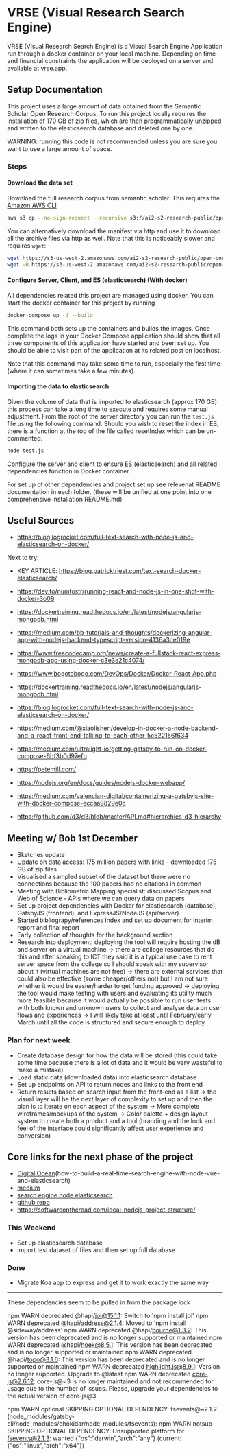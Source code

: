 # VRSE (Visual Research Search Engine)

VRSE (Visual Research Search Engine) is a Visual Search Engine Application run through a docker container on your local machine. Depending on time and financial constraints the application will be deployed on a server and available at [vrse.app](https://vrse.app).

## Setup Documentation

This project uses a large amount of data obtained from the Semantic Scholar Open Research Corpus. To run this project locally requires the installation of 170 GB of zip files, which are then programmatically unzipped and written to the elasticsearch database and deleted one by one.

WARNING: running this code is not recommended unless you are sure you want to use a large amount of space.

### Steps

#### Download the data set

Download the full research corpus from semantic scholar. This requires the [Amazon AWS CLI](https://aws.amazon.com/cli/)

```sh
aws s3 cp --no-sign-request --recursive s3://ai2-s2-research-public/open-corpus/2020-11-06/ destinationPath
```

You can alternatively download the manifest via http and use it to download all the archive files via http as well. Note that this is noticeably slower and requires `wget`:

```sh
wget https://s3-us-west-2.amazonaws.com/ai2-s2-research-public/open-corpus/2020-11-06/manifest.txt
wget -B https://s3-us-west-2.amazonaws.com/ai2-s2-research-public/open-corpus/2020-11-06/ -i manifest.txt
```

#### Configure Server, Client, and ES (elasticsearch) (With docker)

All dependencies related this project are managed using docker. You can start the docker container for this project by running

```sh
docker-compose up -d --build
```

This command both sets up the containers and builds the images. Once complete the logs in your Docker Compose application should show that all three components of this application have started and been set up. You should be able to visit part of the application at its related post on localhost.

Note that this command may take some time to run, especially the first time (where it can sometimes take a few minutes).

#### Importing the data to elasticsearch

Given the volume of data that is imported to elasticsearch (approx 170 GB) this process can take a long time to execute and requires some manual adjustment. From the root of the server directory you can run the `test.js` file using the following command. Should you wish to reset the index in ES, there is a function at the top of the file called resetIndex which can be un-commented.

```sh
node test.js
```

Configure the server and client to ensure ES (elasticsearch) and all related dependencies function in Docker container.

For set up of other dependencies and project set up see relevenat README documentation in each folder. (these will be unified at one point into one comprehensive installation README.md)

## Useful Sources

- https://blog.logrocket.com/full-text-search-with-node-js-and-elasticsearch-on-docker/

Next to try:
- KEY ARTICLE: https://blog.patricktriest.com/text-search-docker-elasticsearch/
- https://dev.to/numtostr/running-react-and-node-js-in-one-shot-with-docker-3o09
- https://dockertraining.readthedocs.io/en/latest/nodejs/angularjs-mongodb.html
- https://medium.com/bb-tutorials-and-thoughts/dockerizing-angular-app-with-nodejs-backend-typescript-version-4136a3ce019e
- https://www.freecodecamp.org/news/create-a-fullstack-react-express-mongodb-app-using-docker-c3e3e21c4074/
- https://www.bogotobogo.com/DevOps/Docker/Docker-React-App.php
- https://dockertraining.readthedocs.io/en/latest/nodejs/angularjs-mongodb.html
- https://blog.logrocket.com/full-text-search-with-node-js-and-elasticsearch-on-docker/
- https://medium.com/@xiaolishen/develop-in-docker-a-node-backend-and-a-react-front-end-talking-to-each-other-5c522156f634
- https://medium.com/ultralight-io/getting-gatsby-to-run-on-docker-compose-6bf3b0d97efb
- https://petemill.com/
- https://nodejs.org/en/docs/guides/nodejs-docker-webapp/
- https://medium.com/valencian-digital/containerizing-a-gatsbyjs-site-with-docker-compose-eccaa9829e0c

- https://github.com/d3/d3/blob/master/API.md#hierarchies-d3-hierarchy

## Meeting w/ Bob 1st December

- Sketches update
- Update on data access: 175 million papers with links - downloaded 175 GB of zip files
- Visualised a sampled subset of the dataset but there were no connections because the 100 papers had no citations in common
- Meeting with Bibliometric Mapping specialist: discussed Scopus and Web of Science - APIs where we can query data on papers
- Set up project dependencies with Docker for elasticsearch (database), GatsbyJS (frontend), and ExpressJS/NodeJS (api/server)
- Started bibliograpy/references index and set up document for interim report and final report
- Early collection of thoughts for the background section
- Research into deployment: deploying the tool will require hosting the dB and server on a virtual machine
-> there are college resources that do this and after speaking to ICT they said it is a typical use case to rent server space from the college so I should speak with my supervisor about it (virtual machines are not free)
-> there are external services that could also be effective (some cheaper/others not) but I am not sure whether it would be easier/harder to get funding approved
-> deploying the tool would make testing with users and evaluating its utility much more feasible because it would actually be possible to run user tests with both known and unknown users to collect and analyse data on user flows and experiences
-> I will likely take at least until February/early March until all the code is structured and secure enough to deploy

### Plan for next week

- Create database design for how the data will be stored (this could take some time because there is a lot of data and it would be very wasteful to make a mistake)
- Load static data (downloaded data) into elasticsearch database
- Set up endpoints on API to return nodes and links to the front end
- Return results based on search input from the front-end as a list
-> the visual layer will be the next layer of complexity to set up and then the plan is to iterate on each aspect of the system
-> More complete wireframes/mockups of the system
-> Color palette + design layout system to create both a product and a tool (branding and the look and feel of the interface could significantly affect user experience and conversion)

## Core links for the next phase of the project

- [Digital Ocean](https://www.digitalocean.com/community/tutorials/)(how-to-build-a-real-time-search-engine-with-node-vue-and-elasticsearch)
- [medium](https://medium.com/yom-ai/rest-api-with-node-js-and-elasticsearch-1368cf9df02a)
- [search engine node elasticsearch](https://www.sitepoint.com/search-engine-node-elasticsearch/)
- [github repo](https://github.com/sitepoint-editors/node-elasticsearch-tutorial)
- https://softwareontheroad.com/ideal-nodejs-project-structure/

### This Weekend

- Set up elasticsearch database
- import test dataset of files and then set up full database

### Done

- Migrate Koa app to express and get it to work exactly the same way

---

These dependencies seem to be pulled in from the package lock

npm WARN deprecated @hapi/joi@15.1.1: Switch to 'npm install joi'
npm WARN deprecated @hapi/address@2.1.4: Moved to 'npm install @sideway/address'
npm WARN deprecated @hapi/bourne@1.3.2: This version has been deprecated and is no longer supported or maintained
npm WARN deprecated @hapi/hoek@8.5.1: This version has been deprecated and is no longer supported or maintained
npm WARN deprecated @hapi/topo@3.1.6: This version has been deprecated and is no longer supported or maintained
npm WARN deprecated highlight.js@8.9.1: Version no longer supported. Upgrade to @latest
npm WARN deprecated core-js@2.6.12: core-js@<3 is no longer maintained and not recommended for usage due to the number of issues. Please, upgrade your dependencies to the actual version of core-js@3.

npm WARN optional SKIPPING OPTIONAL DEPENDENCY: fsevents@~2.1.2 (node_modules/gatsby-cli/node_modules/chokidar/node_modules/fsevents):
npm WARN notsup SKIPPING OPTIONAL DEPENDENCY: Unsupported platform for fsevents@2.1.3: wanted {"os":"darwin","arch":"any"} (current: {"os":"linux","arch":"x64"})
